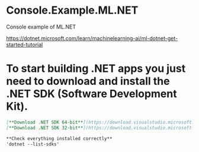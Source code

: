# Console.Example.ML.NET
Console example of ML.NET

https://dotnet.microsoft.com/learn/machinelearning-ai/ml-dotnet-get-started-tutorial

# To start building .NET apps you just need to download and install the .NET SDK (Software Development Kit).

```markdown
[**Download .NET SDK 64-bit**](https://download.visualstudio.microsoft.com/download/pr/26f5f19d-3eba-4ee0-b4d4-3fa2a6dc0f4b/c4a0c3ff9c8df8e472b51532d7b3eb35/dotnet-sdk-2.2.105-win-gs-x64.exe)
[**Download .NET SDK 32-bit**](https://download.visualstudio.microsoft.com/download/pr/e2e6fc59-d6ed-4845-8769-872049fb50b4/d41c74a31b8a64545914dfe2479207ad/dotnet-sdk-2.2.105-win-gs-x86.exe)

**Check everything installed correctly**
'dotnet --list-sdks'
```
